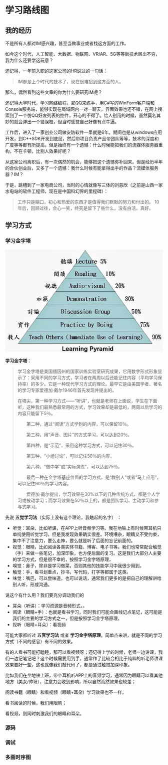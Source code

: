 # 学习路线图

## 我的经历

不是所有人都对IM感兴趣，甚至当做事业或者找这方面的工作。

如今这个时代，人工智能、大数据、物联网、VR/AR、5G等等新技术层出不穷，我为什么还要学这玩意？

还记得，一年前入职的这家公司的HR说过的一句话：
> IM都是上个时代的技术了，现在很难招到这方面的人。

那么，偶然看到这些文章的你为什么要研究IM呢？

还记得大学时代，学习网络编程。拿QQ来练手，用C#写的WinForm客户端和Console服务端，能够实现在局域网内一对一聊天。界面效果也还不错，在网上搜索到了一个仿QQ好友列表的控件，开心的不得了。给人别用的时候，虽然莫名其妙的就会弹出一个错误框，但当时感觉自己好像有点牛逼。

工作后，进入了一家创业公司做安防软件一呆就是6年。期间也是从windows应用开发，到C++SDK开发到底层，然后带项目负责产品带团队等等，技术的深度和广度等等都有所提高。但是始终有一个遗憾：什么时候能把我们的流媒体服务器重构，不在卡顿，比别人效果好呢？

从这家公司离职后，有一次偶然的机会，能够把这个遗憾弥补回来。但是经历半年的合伙创业后，又多了一个遗憾：我什么时候有能拿得出手的作品？流媒体服务器？IM？

于是，跳槽到了一家电商公司，当时的心情就像写三体的刘慈欣（之前是山西一家水电站的软件工程师，现在是中国科幻界的里程碑）：
> 工作只是糊口，初心和热爱的东西才是值得我们默默的努力和付出的。
> 10年后，回顾过往，会心一笑，终究是留下了些什么，没有白活，真好。

## 学习方式

### 学习金字塔

![学习金字塔](../images/chapter1/learning-pyramid.jpg)  

**学习金字塔**：

> 学习金字塔是美国缅因州的国家训练实验室研究成果，它用数字形式形象显示了：采用不同的学习方式，学习者在两周以后还能记住内容（平均学习保持率）的多少。它是一种现代学习方式的理论。最早它是由美国学者、著名的学习专家爱德加·戴尔1946年首先发现并提出的。
>
>    在塔尖，第一种学习方式——“听讲”，也就是老师在上面说，学生在下面听，这种我们最熟悉最常用的方式，学习效果却是最低的，两周以后学习的内容只能留下5％。
>
> 　　第二种，通过“阅读”方式学到的内容，可以保留10％。
>
> 　　第三种，用“声音、图片”的方式学习，可以达到20％。
>
> 　　第四种，是“示范”，采用这种学习方式，可以记住30％。
>
> 　　第五种，“小组讨论”，可以记住50％的内容。
>
> 　　第六种，“做中学”或“实际演练”，可以达到75％。
>
> 　　最后一种在金字塔基座位置的学习方式，是“教别人”或者“马上应用”，可以记住90％的学习内容。
>
> 　　爱德加·戴尔提出，学习效果在30%以下的几种传统方式，都是个人学习或被动学习；而学习效果在50％以上的，都是团队学习、主动学习和参与式学习。



先说 **五觉学习法**（实际上没有这个理论，我瞎起的名字） ：

- 听觉：耳朵，比如听课，在APP上听音频学习等。我在地铁上有时候带耳机只单纯使用听觉学习，但是我发现效果确实很差。环境嘈杂，眼睛又不受约束，集中不了注意力，要么走神，要么就是听了后面的忘记前面的。
- 视觉：眼睛，比如阅读各类实体书籍、博客、电子书等。我们也常常配合触觉（手）来做一些笔记，加深印象，也方便后面的复习。这是我们大部分人主要的学习方式，但是很不幸的，按照学习金字塔原理，
- 嗅觉：鼻子，除非是学习做菜，否则其他的技能学习中我很少用到。
- 触觉：手，看书划重点，抄书，写代码，打字等都属于这类。
- 味觉：嘴巴，可以尝味道，也可以说话，通常我们更多的是把自己的理解讲给别人听，形成沟通。

说这个有什么用？我们要充分调动我们的



- 耳朵（听讲）：学习资源是音频形式，。
- 阅读（眼睛+手）：也就是看书学习，同时我们可能会画线记点笔记，这可能是我们的主要的学习方式之一，但是按照学习金字塔原理，
- 视听（眼睛+耳朵）：看视频

可能大家都听过 **五官学习法** 或者 **学习金字塔原理**。简单点来讲，就是不同的学习方式（不同的感官）有不同的效果。

有的人看书可能打瞌睡，那可以看视频呀；还记得上学的时候，老师一边讲课，我们一边记笔记吧？这个时候需要用到手，通常作了比较会相比于纯粹的听老师讲课效果要好一些，这也就像我们敲代码了，都是通过触觉加深印象。

比如我们在坐地铁上班，带个耳机听APP上的音频学习，通常因为眼睛可以看其他地方（美女/帅哥），注意力会收到影响，所以自然而然效果也较差；

阅读书籍（眼睛）和看视频（眼睛+耳朵）学习效果也不一样，

看书阅读的时候，我们用眼睛；

看视频，则同时刺激我们的眼睛和耳朵。

### 源码

### 调试

### 多画时序图